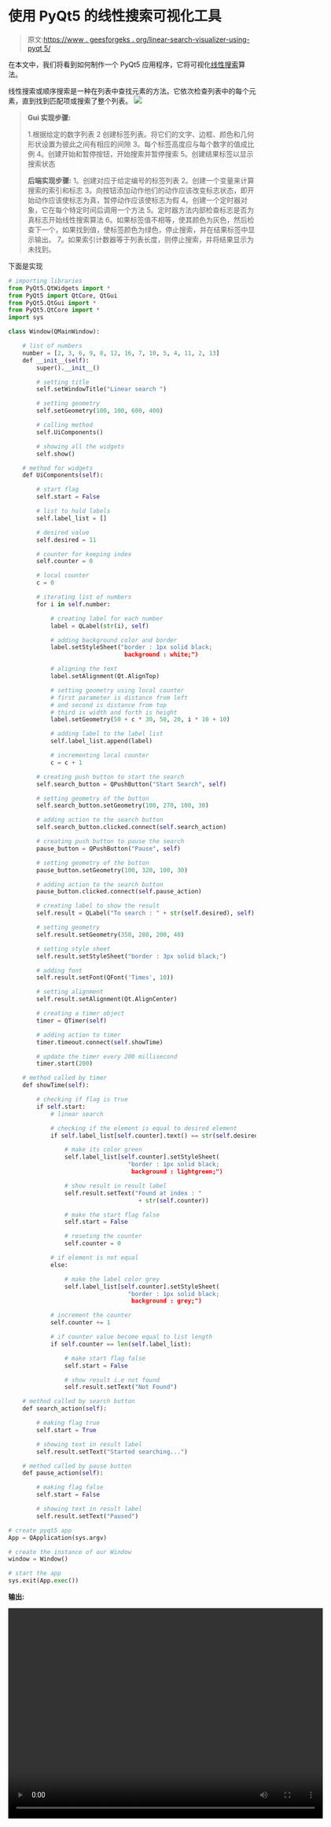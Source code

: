 # 使用 PyQt5 的线性搜索可视化工具

> 原文:[https://www . geesforgeks . org/linear-search-visualizer-using-pyqt 5/](https://www.geeksforgeeks.org/linear-search-visualizer-using-pyqt5/)

在本文中，我们将看到如何制作一个 PyQt5 应用程序，它将可视化[线性搜索](https://www.geeksforgeeks.org/linear-search/)算法。

线性搜索或顺序搜索是一种在列表中查找元素的方法。它依次检查列表中的每个元素，直到找到匹配项或搜索了整个列表。
![](img/fa1ba0098df28cb0b319acb1d20c6749.png)

> **Gui 实现步骤:**
> 
> 1.根据给定的数字列表
> 2 创建标签列表。将它们的文字、边框、颜色和几何形状设置为彼此之间有相应的间隙
> 3。每个标签高度应与每个数字的值成比例
> 4。创建开始和暂停按钮，开始搜索并暂停搜索
> 5。创建结果标签以显示搜索状态
> 
> **后端实现步骤:**
> 1。创建对应于给定编号的标签列表
> 2。创建一个变量来计算搜索的索引和标志
> 3。向按钮添加动作他们的动作应该改变标志状态，即开始动作应该使标志为真，暂停动作应该使标志为假
> 4。创建一个定时器对象，它在每个特定时间后调用一个方法
> 5。定时器方法内部检查标志是否为真标志开始线性搜索算法
> 6。如果标签值不相等，使其颜色为灰色，然后检查下一个，如果找到值，使标签颜色为绿色，停止搜索，并在结果标签中显示输出。
> 7。如果索引计数器等于列表长度，则停止搜索，并将结果显示为未找到。

下面是实现

```py
# importing libraries
from PyQt5.QtWidgets import * 
from PyQt5 import QtCore, QtGui
from PyQt5.QtGui import * 
from PyQt5.QtCore import * 
import sys

class Window(QMainWindow):

    # list of numbers
    number = [2, 3, 6, 9, 8, 12, 16, 7, 10, 5, 4, 11, 2, 13]
    def __init__(self):
        super().__init__()

        # setting title
        self.setWindowTitle("Linear search ")

        # setting geometry
        self.setGeometry(100, 100, 600, 400)

        # calling method
        self.UiComponents()

        # showing all the widgets
        self.show()

    # method for widgets
    def UiComponents(self):

        # start flag
        self.start = False

        # list to hold labels
        self.label_list = []

        # desired value
        self.desired = 11

        # counter for keeping index
        self.counter = 0

        # local counter
        c = 0

        # iterating list of numbers
        for i in self.number:

            # creating label for each number
            label = QLabel(str(i), self)

            # adding background color and border
            label.setStyleSheet("border : 1px solid black;
                                 background : white;")

            # aligning the text
            label.setAlignment(Qt.AlignTop)

            # setting geometry using local counter
            # first parameter is distance from left 
            # and second is distance from top
            # third is width and forth is height
            label.setGeometry(50 + c * 30, 50, 20, i * 10 + 10)

            # adding label to the label list
            self.label_list.append(label)

            # incrementing local counter
            c = c + 1

        # creating push button to start the search
        self.search_button = QPushButton("Start Search", self)

        # setting geometry of the button
        self.search_button.setGeometry(100, 270, 100, 30)

        # adding action to the search button
        self.search_button.clicked.connect(self.search_action)

        # creating push button to pause the search
        pause_button = QPushButton("Pause", self)

        # setting geometry of the button
        pause_button.setGeometry(100, 320, 100, 30)

        # adding action to the search button
        pause_button.clicked.connect(self.pause_action)

        # creating label to show the result
        self.result = QLabel("To search : " + str(self.desired), self)

        # setting geometry
        self.result.setGeometry(350, 280, 200, 40)

        # setting style sheet
        self.result.setStyleSheet("border : 3px solid black;")

        # adding font
        self.result.setFont(QFont('Times', 10))

        # setting alignment
        self.result.setAlignment(Qt.AlignCenter)

        # creating a timer object
        timer = QTimer(self)

        # adding action to timer
        timer.timeout.connect(self.showTime)

        # update the timer every 200 millisecond
        timer.start(200)

    # method called by timer
    def showTime(self):

        # checking if flag is true
        if self.start:
            # linear search

            # checking if the element is equal to desired element
            if self.label_list[self.counter].text() == str(self.desired):

                # make its color green
                self.label_list[self.counter].setStyleSheet(
                                  "border : 1px solid black; 
                                   background : lightgreen;")

                # show result in result label
                self.result.setText("Found at index : "
                                     + str(self.counter))

                # make the start flag false
                self.start = False

                # reseting the counter
                self.counter = 0

            # if element is not equal
            else:

                # make the label color grey
                self.label_list[self.counter].setStyleSheet(
                                  "border : 1px solid black;
                                   background : grey;")

            # increment the counter
            self.counter += 1

            # if counter value become equal to list length
            if self.counter == len(self.label_list):

                # make start flag false
                self.start = False

                # show result i.e not found
                self.result.setText("Not Found")

    # method called by search button
    def search_action(self):

        # making flag true
        self.start = True

        # showing text in result label
        self.result.setText("Started searching...")

    # method called by pause button
    def pause_action(self):

        # making flag false
        self.start = False

        # showing text in result label
        self.result.setText("Paused")

# create pyqt5 app
App = QApplication(sys.argv)

# create the instance of our Window
window = Window()

# start the app
sys.exit(App.exec())
```

**输出:**

<video class="wp-video-shortcode" id="video-406341-1" width="640" height="428" preload="metadata" controls=""><source type="video/mp4" src="https://media.geeksforgeeks.org/wp-content/uploads/20200420151821/Linear-search-20-04-2020-15_15_50.mp4?_=1">[https://media.geeksforgeeks.org/wp-content/uploads/20200420151821/Linear-search-20-04-2020-15_15_50.mp4](https://media.geeksforgeeks.org/wp-content/uploads/20200420151821/Linear-search-20-04-2020-15_15_50.mp4)</video>